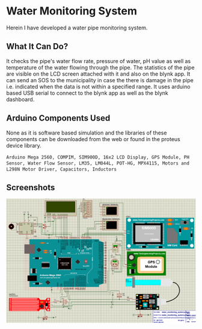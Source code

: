# Water Monitoring System
Herein I have developed a water pipe monitoring system.

## What It Can Do?
It checks the pipe's water flow rate, pressure of water, pH value as well as temperature of the water flowing through the pipe. The statistics of the pipe are visible on the LCD screen attached with it and also on the blynk app. It can send an SOS to the municipality in case the there is damage in the pipe i.e. indicated when the data is not within a specified range. It uses arduino based USB serial to connect to the blynk app as well as the blynk dashboard.

## Arduino Components Used
None as it is software based simulation and the libraries of these components can be downloaded from the web or found in the proteus device library.
```
Arduino Mega 2560, COMPIM, SIM900D, 16x2 LCD Display, GPS Module, PH Sensor, Water Flow Sensor, LM35, LM044L, POT-HG, MPX4115, Motors and L298N Motor Driver, Capacitors, Inductors
```
## Screenshots

<img src="circuit-proteus.png">
